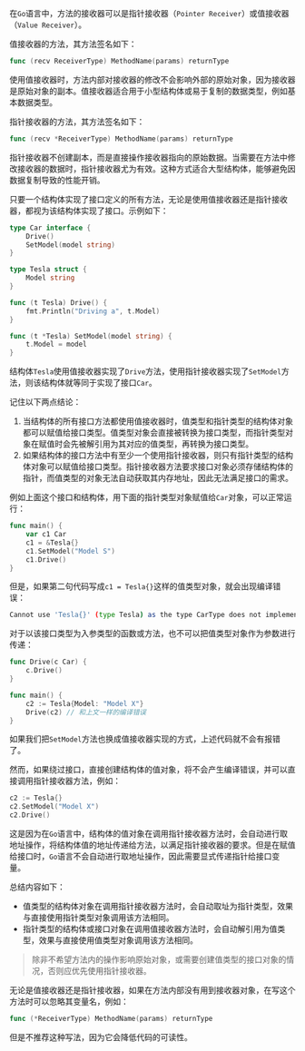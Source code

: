 在`Go`语言中，方法的接收器可以是指针接收器（`Pointer Receiver`）或值接收器（`Value Receiver`）。

值接收器的方法，其方法签名如下：

```go
func (recv ReceiverType) MethodName(params) returnType
```

使用值接收器时，方法内部对接收器的修改不会影响外部的原始对象，因为接收器是原始对象的副本。值接收器适合用于小型结构体或易于复制的数据类型，例如基本数据类型。

指针接收器的方法，其方法签名如下：

```go
func (recv *ReceiverType) MethodName(params) returnType
```

指针接收器不创建副本，而是直接操作接收器指向的原始数据。当需要在方法中修改接收器的数据时，指针接收器尤为有效。这种方式适合大型结构体，能够避免因数据复制导致的性能开销。

只要一个结构体实现了接口定义的所有方法，无论是使用值接收器还是指针接收器，都视为该结构体实现了接口。示例如下：

```go
type Car interface {
	Drive()
	SetModel(model string)
}

type Tesla struct {
	Model string
}

func (t Tesla) Drive() {
	fmt.Println("Driving a", t.Model)
}

func (t *Tesla) SetModel(model string) {
	t.Model = model
}
```

结构体`Tesla`使用值接收器实现了`Drive`方法，使用指针接收器实现了`SetModel`方法，则该结构体就等同于实现了接口`Car`。

记住以下两点结论：

1. 当结构体的所有接口方法都使用值接收器时，值类型和指针类型的结构体对象都可以赋值给接口类型。值类型对象会直接被转换为接口类型，而指针类型对象在赋值时会先被解引用为其对应的值类型，再转换为接口类型。
2. 如果结构体的接口方法中有至少一个使用指针接收器，则只有指针类型的结构体对象可以赋值给接口类型。指针接收器方法要求接口对象必须存储结构体的指针，而值类型的对象无法自动获取其内存地址，因此无法满足接口的需求。

例如上面这个接口和结构体，用下面的指针类型对象赋值给`Car`对象，可以正常运行：

```go
func main() {
	var c1 Car
	c1 = &Tesla{}
	c1.SetModel("Model S")
	c1.Drive()
}
```

但是，如果第二句代码写成`c1 = Tesla{}`这样的值类型对象，就会出现编译错误：

```sh
Cannot use 'Tesla{}' (type Tesla) as the type CarType does not implement 'Car' as the 'SetModel' method has a pointer receiver
```

对于以该接口类型为入参类型的函数或方法，也不可以把值类型对象作为参数进行传递：

```go
func Drive(c Car) {
	c.Drive()
}

func main() {
	c2 := Tesla{Model: "Model X"}
	Drive(c2) // 和上文一样的编译错误
}
```

如果我们把`SetModel`方法也换成值接收器实现的方式，上述代码就不会有报错了。	

然而，如果绕过接口，直接创建结构体的值对象，将不会产生编译错误，并可以直接调用指针接收器方法，例如：

```go
c2 := Tesla{}
c2.SetModel("Model X")
c2.Drive()
```

这是因为在`Go`语言中，结构体的值对象在调用指针接收器方法时，会自动进行取地址操作，将结构体值的地址传递给方法，以满足指针接收器的要求。但是在赋值给接口时，`Go`语言不会自动进行取地址操作，因此需要显式传递指针给接口变量。

总结内容如下：

- 值类型的结构体对象在调用指针接收器方法时，会自动取址为指针类型，效果与直接使用指针类型对象调用该方法相同。
- 指针类型的结构体或接口对象在调用值接收器方法时，会自动解引用为值类型，效果与直接使用值类型对象调用该方法相同。

> 除非不希望方法内的操作影响原始对象，或需要创建值类型的接口对象的情况，否则应优先使用指针接收器。

无论是值接收器还是指针接收器，如果在方法内部没有用到接收器对象，在写这个方法时可以忽略其变量名，例如：

```go
func (*ReceiverType) MethodName(params) returnType
```

但是不推荐这种写法，因为它会降低代码的可读性。
